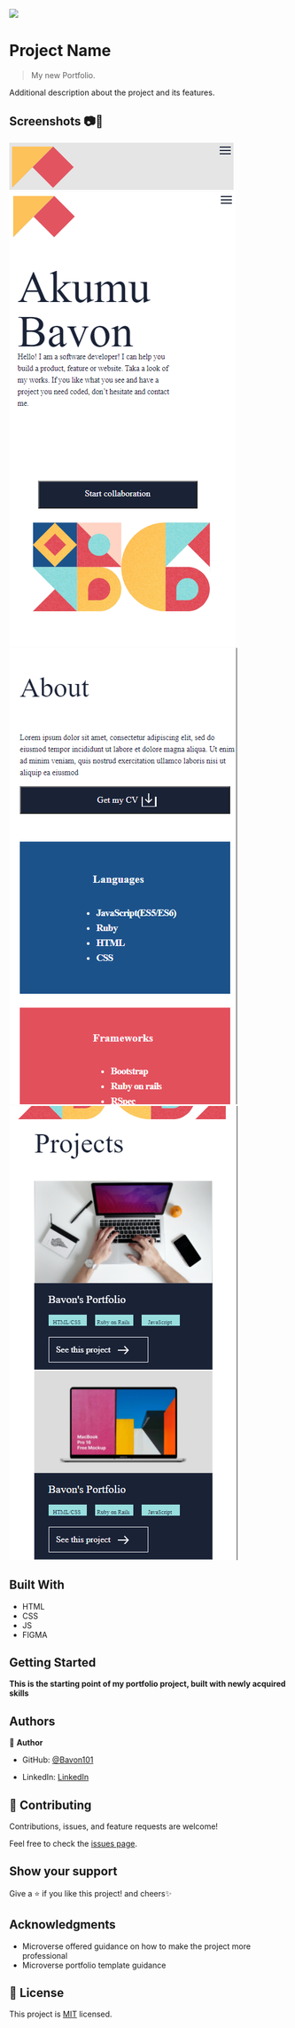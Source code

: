 ![](https://img.shields.io/badge/Microverse-blueviolet)

# Project Name

> My new Portfolio.
<!-- ![screenshot](./hello_microverse.png) -->

Additional description about the project and its features.
## Screenshots 📷📲
![screenshot](./header_screenshot.png)
![screenshot](./headline_screeshot.png)
![screenshot](./about_sreenshot.png)
![screenshot](./projects_screenshot.png)
## Built With

- HTML
- CSS
- JS
- FIGMA


<!-- ## Live Demo -->

<!-- [Live Demo Link](https://livedemo.com) -->


## Getting Started

**This is the starting point of my portfolio project, built with newly acquired skills**



<!-- To get a local copy up and running follow these simple example steps.

### Prerequisites

### Setup

### Install

### Usage

### Run tests

### Deployment -->



## Authors

👤 **Author**

- GitHub: [@Bavon101](https://github.com/Bavon101)
<!-- - Twitter: [@twitterhandle](https://twitter.com/twitterhandle) -->
- LinkedIn: [LinkedIn](https://www.linkedin.com/in/akumu-bavon-335416193/)



## 🤝 Contributing

Contributions, issues, and feature requests are welcome!

Feel free to check the [issues page](../../issues/).

## Show your support

Give a ⭐️ if you like this project! and cheers✨

## Acknowledgments

- Microverse offered guidance on how to make the project more professional
- Microverse portfolio template guidance


## 📝 License

This project is [MIT](./MIT.md) licensed.